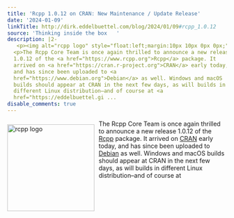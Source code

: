 ```yaml
---
title: 'Rcpp 1.0.12 on CRAN: New Maintenance / Update Release'
date: '2024-01-09'
linkTitle: http://dirk.eddelbuettel.com/blog/2024/01/09#rcpp_1.0.12
source: 'Thinking inside the box   '
description: |2-
   <p><img alt="rcpp logo" style="float:left;margin:10px 10px 0px 0px;" width="200" src="https://dirk.eddelbuettel.com/images/rcpp-logo-blue-dial.png"/></p>
  <p>The Rcpp Core Team is once again thrilled to announce a new release
  1.0.12 of the <a href="https://www.rcpp.org">Rcpp</a> package. It
  arrived on <a href="https://cran.r-project.org">CRAN</a> early today,
  and has since been uploaded to <a
  href="https://www.debian.org">Debian</a> as well. Windows and macOS
  builds should appear at CRAN in the next few days, as will builds in
  different Linux distribution–and of course at <a
  href="https://eddelbuettel.gi ...
disable_comments: true
---
```

 <p><img alt="rcpp logo" style="float:left;margin:10px 10px 0px 0px;" width="200" src="https://dirk.eddelbuettel.com/images/rcpp-logo-blue-dial.png"/></p>
<p>The Rcpp Core Team is once again thrilled to announce a new release
1.0.12 of the <a href="https://www.rcpp.org">Rcpp</a> package. It
arrived on <a href="https://cran.r-project.org">CRAN</a> early today,
and has since been uploaded to <a
href="https://www.debian.org">Debian</a> as well. Windows and macOS
builds should appear at CRAN in the next few days, as will builds in
different Linux distribution–and of course at <a
href="https://eddelbuettel.gi ...